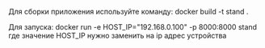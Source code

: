 Для сборки приложения используйте команду:
docker build -t stand .

Для запуска:
docker run -e HOST_IP="192.168.0.100" -p 8000:8000 stand
где значение HOST_IP нужно заменить на ip адрес устройства
